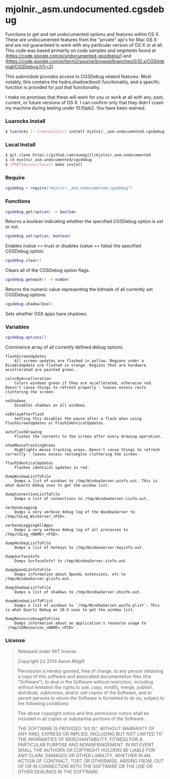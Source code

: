 mjolnir._asm.undocumented.cgsdebug
==================================

Functions to get and set undocumented options and features within OS X.  These are undocumented features from the "private" api's for Mac OS X and are not guaranteed to work with any particular version of OS X or at all.  This code was based primarily on code samples and segments found at (https://code.google.com/p/undocumented-goodness/) and (https://code.google.com/p/iterm2/source/browse/branches/0.10.x/CGSInternal/CGSDebug.h?r=2).

This submodule provides access to CGSDebug related features.  Most notably, this contains the hydra.shadow(bool) functionality, and a specific function is provided for just that functionality.

I make no promises that these will work for you or work at all with any, past, current, or future versions of OS X.  I can confirm only that they didn't crash my machine during testing under 10.10pb2. You have been warned.

### Luarocks Install
~~~bash
$ luarocks [--tree=mjolnir] install mjolnir._asm.undocumented.cgsdebug
~~~

### Local Install
~~~bash
$ git clone https://github.com/asmagill/mjolnir_asm.undocumented
$ cd mjolnir_asm.undocumented/cgsdebug
$ [PREFIX=/usr/local] make install
~~~

### Require

~~~lua
cgsdebug = require("mjolnir._asm.undocumented.cgsdebug")
~~~

### Functions

~~~lua
cgsdebug.get(option) -> boolean
~~~
Returns a boolean indicating whether the specified CGSDebug option is set or not.

~~~lua
cgsdebug.set(option, boolean)
~~~
Enables (value == true) or disables (value == false) the specified CGSDebug option.

~~~lua
cgsdebug.clear()
~~~
Clears all of the CGSDebug option flags.

~~~lua
cgsdebug.getmask() -> number
~~~
Returns the numeric value representing the bitmask of all currently set CGSDebug options.

~~~lua
cgsdebug.shadow(bool)
~~~
Sets whether OSX apps have shadows.

### Variables

~~~lua
cgsdebug.options[]
~~~
Connivence array of all currently defined debug options.

    flashScreenUpdates
        All screen updates are flashed in yellow. Regions under a DisableUpdate are flashed in orange. Regions that are hardware accellerated are painted green.

    colorByAccelleration
        Colors windows green if they are accellerated, otherwise red. Doesn't cause things to refresh properly - leaves excess rects cluttering the screen.

    noShadows
        Disables shadows on all windows.

    noDelayAfterFlash
        Setting this disables the pause after a flash when using FlashScreenUpdates or FlashIdenticalUpdates.

    autoflushDrawing
        Flushes the contents to the screen after every drawing operation.

    showMouseTrackingAreas
        Highlights mouse tracking areas. Doesn't cause things to refresh correctly - leaves excess rectangles cluttering the screen.

    flashIdenticalUpdates
        Flashes identical updates in red.

    dumpWindowListToFile
        Dumps a list of windows to /tmp/WindowServer.winfo.out. This is what Quartz Debug uses to get the window list.

    dumpConnectionListToFile
        Dumps a list of connections to /tmp/WindowServer.cinfo.out.

    verboseLogging
        Dumps a very verbose debug log of the WindowServer to /tmp/CGLog_WinServer_<PID>.

    verboseLoggingAllApps
        Dumps a very verbose debug log of all processes to /tmp/CGLog_<NAME>_<PID>.

    dumpHotKeyListToFile
        Dumps a list of hotkeys to /tmp/WindowServer.keyinfo.out.

    dumpSurfaceInfo
        Dumps SurfaceInfo? to /tmp/WindowServer.sinfo.out

    dumpOpenGLInfoToFile
        Dumps information about OpenGL extensions, etc to /tmp/WindowServer.glinfo.out.

    dumpShadowListToFile
        Dumps a list of shadows to /tmp/WindowServer.shinfo.out.

    dumpWindowListToPlist
        Dumps a list of windows to `/tmp/WindowServer.winfo.plist`. This is what Quartz Debug on 10.5 uses to get the window list.

    dumpResourceUsageToFiles
        Dumps information about an application's resource usage to `/tmp/CGResources_<NAME>_<PID>`.



### License

> Released under MIT license.
>
> Copyright (c) 2014 Aaron Magill
>
> Permission is hereby granted, free of charge, to any person obtaining a copy
> of this software and associated documentation files (the "Software"), to deal
> in the Software without restriction, including without limitation the rights
> to use, copy, modify, merge, publish, distribute, sublicense, and/or sell
> copies of the Software, and to permit persons to whom the Software is
> furnished to do so, subject to the following conditions:
>
> The above copyright notice and this permission notice shall be included in
> all copies or substantial portions of the Software.
>
> THE SOFTWARE IS PROVIDED "AS IS", WITHOUT WARRANTY OF ANY KIND, EXPRESS OR
> IMPLIED, INCLUDING BUT NOT LIMITED TO THE WARRANTIES OF MERCHANTABILITY,
> FITNESS FOR A PARTICULAR PURPOSE AND NONINFRINGEMENT. IN NO EVENT SHALL THE
> AUTHORS OR COPYRIGHT HOLDERS BE LIABLE FOR ANY CLAIM, DAMAGES OR OTHER
> LIABILITY, WHETHER IN AN ACTION OF CONTRACT, TORT OR OTHERWISE, ARISING FROM,
> OUT OF OR IN CONNECTION WITH THE SOFTWARE OR THE USE OR OTHER DEALINGS IN
> THE SOFTWARE.

